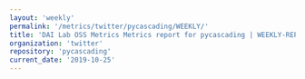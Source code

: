 ```yaml
---
layout: 'weekly'
permalink: '/metrics/twitter/pycascading/WEEKLY/'
title: 'DAI Lab OSS Metrics Metrics report for pycascading | WEEKLY-REPORT-2019-10-25'
organization: 'twitter'
repository: 'pycascading'
current_date: '2019-10-25'
---
```

